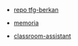 * [repo tfg-berkan](https://github.com/ULL-ESIT-GRADOII-TFG/tfg-berkan)
* [memoria](https://github.com/ULL-ESIT-GRADOII-TFG/tfg-berkan-memoria/blob/master/mem/memtfg.pdf)


* [classroom-assistant](https://github.com/education/classroom-assistant)
